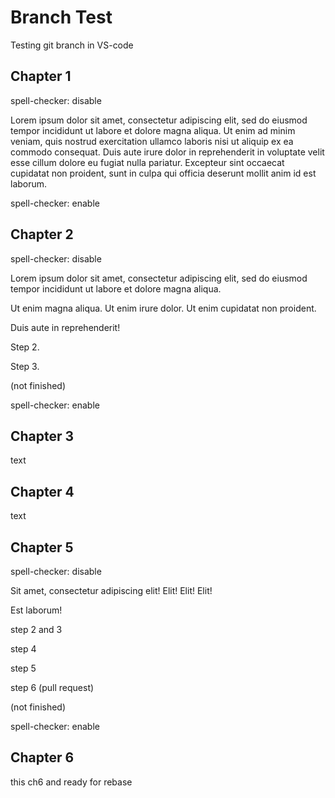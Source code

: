 # Branch Test

Testing git branch in VS-code

## Chapter 1

spell-checker: disable

Lorem ipsum dolor sit amet, consectetur adipiscing elit, sed do eiusmod tempor incididunt ut labore et dolore magna aliqua. Ut enim ad minim veniam, quis nostrud exercitation ullamco laboris nisi ut aliquip ex ea commodo consequat. Duis aute irure dolor in reprehenderit in voluptate velit esse cillum dolore eu fugiat nulla pariatur. Excepteur sint occaecat cupidatat non proident, sunt in culpa qui officia deserunt mollit anim id est laborum.

spell-checker: enable

## Chapter 2

spell-checker: disable

Lorem ipsum dolor sit amet, consectetur adipiscing elit, sed do eiusmod tempor incididunt ut labore et dolore magna aliqua.

Ut enim magna aliqua. Ut enim irure dolor. Ut enim cupidatat non proident.

Duis aute in reprehenderit!

Step 2.

Step 3.

(not finished)

spell-checker: enable

## Chapter 3

text

## Chapter 4

text

## Chapter 5

spell-checker: disable

Sit amet, consectetur adipiscing elit! Elit! Elit! Elit!

Est laborum!

step 2 and 3

step 4

step 5

step 6 (pull request)

(not finished)

spell-checker: enable

## Chapter 6

this ch6 and ready for rebase
